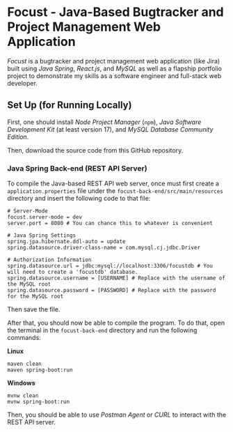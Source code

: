 # Focust - Java-Based Bugtracker and Project Management Web Application
*Focust* is a bugtracker and project management web application (like Jira) built using *Java Spring*, *React.js*, and *MySQL* as well as a flapship portfolio project to demonstrate my skills as a software engineer and full-stack web developer.

## Set Up (for Running Locally)
First, one should install *Node Project Manager* (`npm`), *Java Software Development Kit* (at least version 17), and *MySQL Database Community Edition*. 

Then, download the source code from this GitHub repository.

### Java Spring Back-end (REST API Server)
To compile the Java-based REST API web server, once must first create a `application.properties` file under the `focust-back-end/src/main/resources` directory and insert the following code to that file:

```
# Server-Mode
focust.server-mode = dev
server.port = 8080 # You can chance this to whatever is convenient

# Java Spring Settings
spring.jpa.hibernate.ddl-auto = update
spring.datasource.driver-class-name = com.mysql.cj.jdbc.Driver

# Authorization Information
spring.datasource.url = jdbc:mysql://localhost:3306/focustdb # You will need to create a 'focustdb' database.
spring.datasource.username = [USERNAME] # Replace with the username of the MySQL root
spring.datasource.password = [PASSWORD] # Replace with the password for the MySQL root
```

Then save the file. 

After that, you should now be able to compile the program. To do that, open the terminal in the `focust-back-end` directory and run the following commands:

**Linux**
```
maven clean
maven spring-boot:run
```

**Windows**
```
mvnw clean
mvnw spring-boot:run
```

Then, you should be able to use *Postman Agent* or *CURL* to interact with the REST API server.

